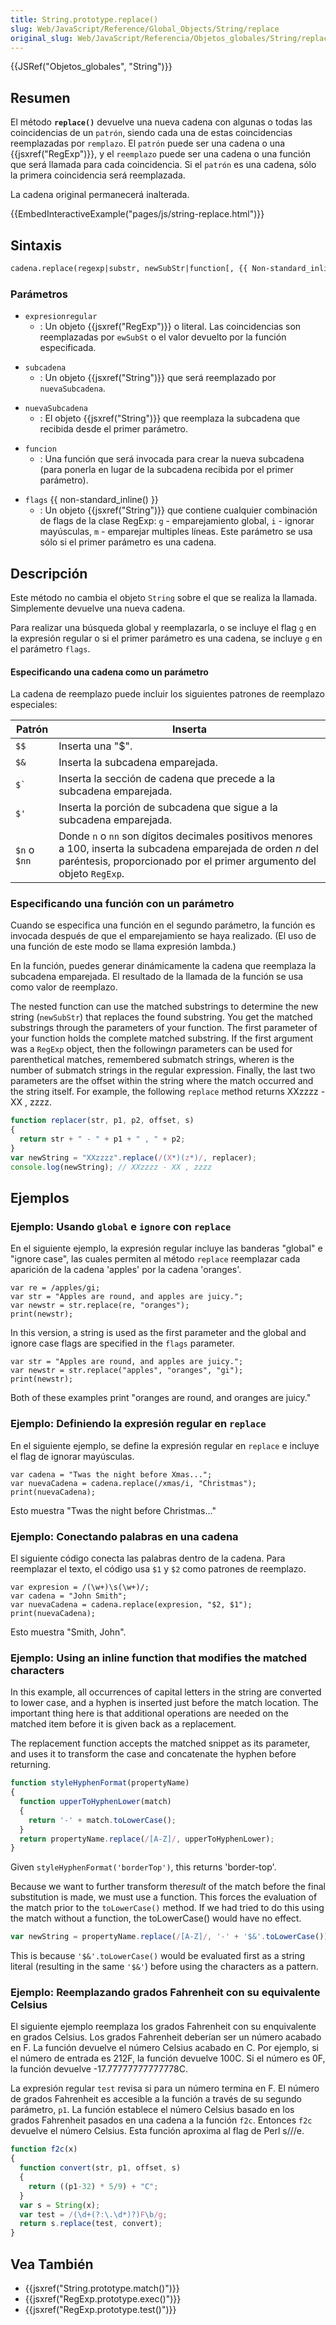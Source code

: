 ```yaml
---
title: String.prototype.replace()
slug: Web/JavaScript/Reference/Global_Objects/String/replace
original_slug: Web/JavaScript/Referencia/Objetos_globales/String/replace
---
```


{{JSRef("Objetos_globales", "String")}}

## Resumen

El método **`replace()`** devuelve una nueva cadena con algunas o todas las coincidencias de un `patrón`, siendo cada una de estas coincidencias reemplazadas por `remplazo`. El `patrón` puede ser una cadena o una {{jsxref("RegExp")}}, y el `reemplazo` puede ser una cadena o una función que será llamada para cada coincidencia. Si el `patrón` es una cadena, sólo la primera coincidencia será reemplazada.

La cadena original permanecerá inalterada.

{{EmbedInteractiveExample("pages/js/string-replace.html")}}

## Sintaxis

```html
cadena.replace(regexp|substr, newSubStr|function[, {{ Non-standard_inline() }} flags]);
```

### Parámetros

- `expresionregular`
  - : Un objeto {{jsxref("RegExp")}} o literal. Las coincidencias son reemplazadas por `ewSubSt` o el valor devuelto por la función especificada.

<!---->

- `subcadena`
  - : Un objeto {{jsxref("String")}} que será reemplazado por `nuevaSubcadena`.

<!---->

- `nuevaSubcadena`
  - : El objeto {{jsxref("String")}} que reemplaza la subcadena que recibida desde el primer parámetro.

<!---->

- `funcion`
  - : Una función que será invocada para crear la nueva subcadena (para ponerla en lugar de la subcadena recibida por el primer parámetro).

<!---->

- `flags` {{ non-standard_inline() }}
  - : Un objeto {{jsxref("String")}} que contiene cualquier combinación de flags de la clase RegExp: `g` - emparejamiento global, `i` - ignorar mayúsculas, `m` - emparejar multiples líneas. Este parámetro se usa sólo si el primer parámetro es una cadena.

## Descripción

Este método no cambia el objeto `String` sobre el que se realiza la llamada. Simplemente devuelve una nueva cadena.

Para realizar una búsqueda global y reemplazarla, o se incluye el flag `g` en la expresión regular o si el primer parámetro es una cadena, se incluye `g` en el parámetro `flags`.

#### Especificando una cadena como un parámetro

La cadena de reemplazo puede incluir los siguientes patrones de reemplazo especiales:

| Patrón       | Inserta                                                                                                                                                                                 |
| ------------ | --------------------------------------------------------------------------------------------------------------------------------------------------------------------------------------- |
| `$$`         | Inserta una "$".                                                                                                                                                                        |
| `$&`         | Inserta la subcadena emparejada.                                                                                                                                                        |
| `` $` ``     | Inserta la sección de cadena que precede a la subcadena emparejada.                                                                                                                     |
| `$'`         | Inserta la porción de subcadena que sigue a la subcadena emparejada.                                                                                                                    |
| `$n` o `$nn` | Donde `n` o `nn` son dígitos decimales positivos menores a 100, inserta la subcadena emparejada de orden _n_ del paréntesis, proporcionado por el primer argumento del objeto `RegExp`. |

### Especificando una función con un parámetro

Cuando se especifica una función en el segundo parámetro, la función es invocada después de que el emparejamiento se haya realizado. (El uso de una función de este modo se llama expresión lambda.)

En la función, puedes generar dinámicamente la cadena que reemplaza la subcadena emparejada. El resultado de la llamada de la función se usa como valor de reemplazo.

The nested function can use the matched substrings to determine the new string (`newSubStr`) that replaces the found substring. You get the matched substrings through the parameters of your function. The first parameter of your function holds the complete matched substring. If the first argument was a `RegExp` object, then the following*n* parameters can be used for parenthetical matches, remembered submatch strings, where*n* is the number of submatch strings in the regular expression. Finally, the last two parameters are the offset within the string where the match occurred and the string itself. For example, the following `replace` method returns XXzzzz - XX , zzzz.

```js
function replacer(str, p1, p2, offset, s)
{
  return str + " - " + p1 + " , " + p2;
}
var newString = "XXzzzz".replace(/(X*)(z*)/, replacer);
console.log(newString); // XXzzzz - XX , zzzz
```

## Ejemplos

### Ejemplo: Usando `global` e `ignore` con `replace`

En el siguiente ejemplo, la expresión regular incluye las banderas "global" e "ignore case", las cuales permiten al método `replace` reemplazar cada aparición de la cadena 'apples' por la cadena 'oranges'.

```
var re = /apples/gi;
var str = "Apples are round, and apples are juicy.";
var newstr = str.replace(re, "oranges");
print(newstr);
```

In this version, a string is used as the first parameter and the global and ignore case flags are specified in the `flags` parameter.

```
var str = "Apples are round, and apples are juicy.";
var newstr = str.replace("apples", "oranges", "gi");
print(newstr);
```

Both of these examples print "oranges are round, and oranges are juicy."

### Ejemplo: Definiendo la expresión regular en `replace`

En el siguiente ejemplo, se define la expresión regular en `replace` e incluye el flag de ignorar mayúsculas.

```
var cadena = "Twas the night before Xmas...";
var nuevaCadena = cadena.replace(/xmas/i, "Christmas");
print(nuevaCadena);
```

Esto muestra "Twas the night before Christmas..."

### Ejemplo: Conectando palabras en una cadena

El siguiente código conecta las palabras dentro de la cadena. Para reemplazar el texto, el código usa `$1` y `$2` como patrones de reemplazo.

```
var expresion = /(\w+)\s(\w+)/;
var cadena = "John Smith";
var nuevaCadena = cadena.replace(expresion, "$2, $1");
print(nuevaCadena);
```

Esto muestra "Smith, John".

### Ejemplo: Using an inline function that modifies the matched characters

In this example, all occurrences of capital letters in the string are converted to lower case, and a hyphen is inserted just before the match location. The important thing here is that additional operations are needed on the matched item before it is given back as a replacement.

The replacement function accepts the matched snippet as its parameter, and uses it to transform the case and concatenate the hyphen before returning.

```js
function styleHyphenFormat(propertyName)
{
  function upperToHyphenLower(match)
  {
    return '-' + match.toLowerCase();
  }
  return propertyName.replace(/[A-Z]/, upperToHyphenLower);
}
```

Given `styleHyphenFormat('borderTop')`, this returns 'border-top'.

Because we want to further transform the*result* of the match before the final substitution is made, we must use a function. This forces the evaluation of the match prior to the `toLowerCase()` method. If we had tried to do this using the match without a function, the toLowerCase() would have no effect.

```js
var newString = propertyName.replace(/[A-Z]/, '-' + '$&'.toLowerCase());  // won't work
```

This is because `'$&'.toLowerCase()` would be evaluated first as a string literal (resulting in the same `'$&'`) before using the characters as a pattern.

### Ejemplo: Reemplazando grados Fahrenheit con su equivalente Celsius

El siguiente ejemplo reemplaza los grados Fahrenheit con su enquivalente en grados Celsius. Los grados Fahrenheit deberían ser un número acabado en F. La función devuelve el número Celsius acabado en C. Por ejemplo, si el número de entrada es 212F, la función devuelve 100C. Si el número es 0F, la función devuelve -17.77777777777778C.

La expresión regular `test` revisa si para un número termina en F. El número de grados Fahrenheit es accesible a la función a través de su segundo parámetro, `p1`. La función establece el número Celsius basado en los grados Fahrenheit pasados en una cadena a la función `f2c`. Entonces `f2c` devuelve el número Celsius. Esta función aproxima al flag de Perl s///e.

```js
function f2c(x)
{
  function convert(str, p1, offset, s)
  {
    return ((p1-32) * 5/9) + "C";
  }
  var s = String(x);
  var test = /(\d+(?:\.\d*)?)F\b/g;
  return s.replace(test, convert);
}
```

## Vea También

- {{jsxref("String.prototype.match()")}}
- {{jsxref("RegExp.prototype.exec()")}}
- {{jsxref("RegExp.prototype.test()")}}
